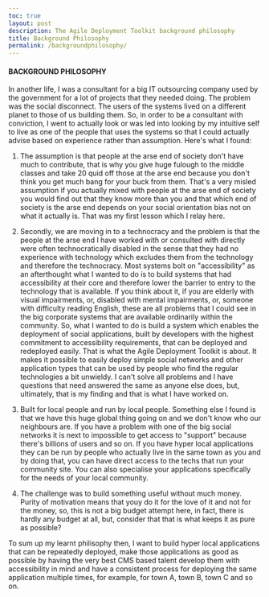 ```yaml
---
toc: true
layout: post
description: The Agile Deployment Toolkit background philosophy
title: Background Philosophy
permalink: /backgroundphilosophy/
---
```

#### BACKGROUND PHILOSOPHY

In another life, I was a consultant for a big IT outsourcing company used by the government for a lot of projects that they needed doing. The problem was the social disconnect. The users of the systems lived on a different planet to those of us building them. So, in order to be a consultant with conviction, I went to actually look or was led into looking by my intuitive self to live as one of the people that uses the systems so that I could actually advise based on experience rather than assumption. Here's what I found:

1. The assumption is that people at the arse end of society don't have much to contribute, that is why you give huge fulough to the middle classes and take 20 quid off those at the arse end because you don't think you get much bang for your buck from them. That's a very misled assumption if you actually mixed with people at the arse end of society you would find out that they know more than you and that which end of society is the arse end depends on your social orientation bias not on what it actually is. That was my first lesson which I relay here. 

2. Secondly, we are moving in to a technocracy and the problem is that the people at the arse end I have worked with or consulted with directly were often technocratically disabled in the sense that they had no experience with technology which excludes them from the technology and therefore the technocracy. Most systems bolt on "accessibility" as an afterthought what I wanted to do is to build systems that had accessibility at their core and therefore lower the barrier to entry to the technology that is available. If you think about it, if you are elderly with visual impairments, or, disabled with mental impairments, or, someone with difficulty reading English, these are all problems that I could see in the big corporate systems that are available ordinarily within the community. So, what I wanted to do is build a system which enables the deployment of social applications, built by developers with the highest commitment to accessibility requirements, that can be deployed and redeployed easily. That is what the Agile Deployment Toolkit is about. It makes it possible to easily deploy simple social networks and other application types that can be used by people who find the regular technologies a bit unwieldy. I can't solve all problems and I have questions that need answered the same as anyone else does, but, ultimately, that is my finding and that is what I have worked on. 

3. Built for local people and run by local people. Something else I found is that we have this huge global thing going on and we don't know who our neighbours are. If you have a problem with one of the big social networks it is next to impossible to get access to "support" because there's billions of users and so on. If you have hyper local applications they can be run by people who actually live in the same town as you and by doing that, you can have direct access to the techs that run your community site. You can also specialise your applications specifically for the needs of your local community.

4. The challenge was to build something useful without much money. Purity of motivation means that youy do it for the love of it and not for the money, so, this is not a big budget attempt here, in fact, there is hardly any budget at all, but, consider that that is what keeps it as pure as possible?

To sum up my learnt philisophy then, I want to build hyper local applications that can be repeatedly deployed, make those applications as good as possible by having the very best CMS based talent develop them with accessibility in mind and have a consistent process for deploying the same application multiple times, for example, for town A, town B, town C and so on. 
